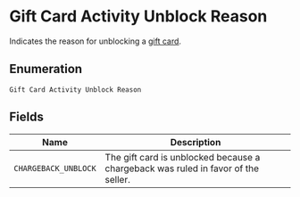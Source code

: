 
# Gift Card Activity Unblock Reason

Indicates the reason for unblocking a [gift card](../../doc/models/gift-card.md).

## Enumeration

`Gift Card Activity Unblock Reason`

## Fields

| Name | Description |
|  --- | --- |
| `CHARGEBACK_UNBLOCK` | The gift card is unblocked because a chargeback was ruled in favor of the seller. |

